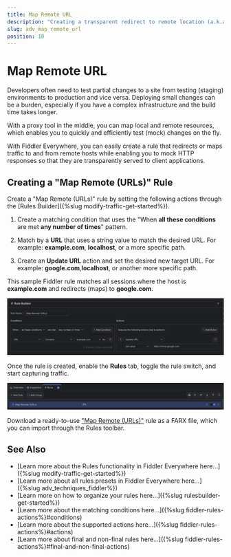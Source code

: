 ```yaml
---
title: Map Remote URL
description: "Creating a transparent redirect to remote location (a.k.a. mapping remote URL) while using Fiddler's rules."
slug: adv_map_remote_url
position: 10
---
```


# Map Remote URL

Developers often need to test partial changes to a site from testing (staging) environments to production and vice versa. Deploying small changes can be a burden, especially if you have a complex infrastructure and the build time takes longer.

With a proxy tool in the middle, you can map local and remote resources, which enables you to quickly and efficiently test (mock) changes on the fly.

With Fiddler Everywhere, you can easily create a rule that redirects or maps traffic to and from remote hosts while enabling you to mock HTTP responses so that they are transparently served to client applications.

## Creating a "Map Remote (URLs)" Rule

Create a "Map Remote (URLs)" rule by setting the following actions through the [Rules Builder]({%slug modify-traffic-get-started%}).

1. Create a matching condition that uses the "When **all these conditions** are met **any number of times**" pattern. 

1. Match by a **URL** that uses a string value to match the desired URL. For example: **example.com**, **localhost**, or a more specific path.

1. Create an **Update URL** action and set the desired new target URL. For example: **google.com**,**localhost**, or another more specific path.

This sample Fiddler rule matches all sessions where the host is **example.com** and redirects (maps) to **google.com**.

![Creating "Map Remote (URLs)" rule](../../images/advanced/adv-map-remote-urls.png)

Once the rule is created, enable the **Rules** tab, toggle the rule switch, and start capturing traffic.

![Activating the "Map Remote (URLs)" rule](../../images/advanced/adv-map-remote-urls-active.png)

Download a ready-to-use <a href="https://github.com/telerik/fiddler-everywhere/tree/master/rules/map-remote-utls" target="_blank">"Map Remote (URLs)"</a> rule as a FARX file, which you can import through the Rules toolbar.

## See Also

* [Learn more about the Rules functionality in Fiddler Everywhere here...]({%slug modify-traffic-get-started%})
* [Learn more about all rules presets in Fiddler Everywhere here...]({%slug adv_techniques_fiddler%})
* [Learn more on how to organize your rules here...]({%slug rulesbuilder-get-started%})
* [Learn more about the matching conditions here...]({%slug fiddler-rules-actions%}#conditions)
* [Learn more about the supported actions here...]({%slug fiddler-rules-actions%}#actions)
* [Learn more about final and non-final rules here...]({%slug fiddler-rules-actions%}#final-and-non-final-actions)